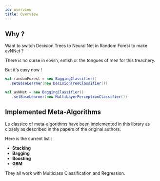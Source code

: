 ```yaml
---
id: overview
title: Overview
---
```


## Why ?

Want to switch Decision Trees to Neural Net in Random Forest to make avNNet ?

There is no curse in elvish, entish or the tongues of men for this treachery.

But it's easy now !

```scala
val randomForest = new BaggingClassifier()
  .setBaseLearner(new DecisionTreeClassifier())
```
  
```scala
val avNNet = new BaggingClassifier()
   .setBaseLearner(new MultiLayerPerceptronClassifier())
```

## Implemented Meta-Algorithms

Le classico of meta-algorithms have been implemented in this library as closely as described in the papers of the original authors.

Here is the current list :

 * **Stacking**
 * **Bagging**
 * **Boosting**
 * **GBM**
 
They all work with Multiclass Classification and Regression.